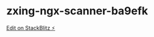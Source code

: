 # zxing-ngx-scanner-ba9efk

[Edit on StackBlitz ⚡️](https://stackblitz.com/edit/zxing-ngx-scanner-ba9efk)